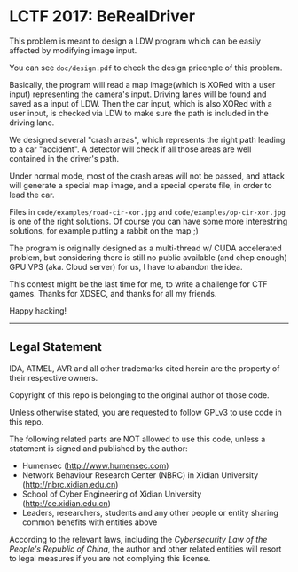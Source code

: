 # LCTF 2017: BeRealDriver

This problem is meant to design a LDW program which can be easily affected by modifying image input.

You can see `doc/design.pdf` to check the design pricenple of this problem.

Basically, the program will read a map image(which is XORed with a user input) representing the camera's input. Driving lanes will be found and saved as a input of LDW. Then the car input, which is also XORed with a user input, is checked via LDW to make sure the path is included in the driving lane. 

We designed several "crash areas", which represents the right path leading to a car "accident". A detector will check if all those areas are well contained in the driver's path.

Under normal mode, most of the crash areas will not be passed, and attack will generate a special map image, and a special operate file, in order to lead the car.

Files in `code/examples/road-cir-xor.jpg` and `code/examples/op-cir-xor.jpg` is one of the right solutions. Of course you can have some more interestring solutions, for example putting a rabbit on the map ;)

The program is originally designed as a multi-thread w/ CUDA accelerated problem, but considering there is still no public available (and chep enough) GPU VPS (aka. Cloud server) for us, I have to abandon the idea.

This contest might be the last time for me, to write a challenge for CTF games. Thanks for XDSEC, and thanks for all my friends.

Happy hacking!

* * *

## Legal Statement

IDA, ATMEL, AVR and all other trademarks cited herein are the property of their respective owners.

Copyright of this repo is belonging to the original author of those code.

Unless otherwise stated, you are requested to follow GPLv3 to use code in this repo.

The following related parts are NOT allowed to use this code, unless a statement is signed and published by the author:

* Humensec (http://www.humensec.com)
* Network Behaviour Research Center (NBRC) in Xidian University (http://nbrc.xidian.edu.cn)
* School of Cyber Engineering of Xidian University (http://ce.xidian.edu.cn)
* Leaders, researchers, students and any other people or entity sharing common benefits with entities above

According to the relevant laws, including the *Cybersecurity Law of the People's Republic of China*, the author and other related entities will resort to legal measures if you are not complying this license.
